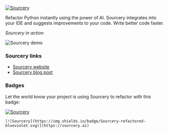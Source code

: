 [![Sourcery](https://img.shields.io/badge/Sourcery-refactored-blueviolet.svg)](https://sourcery.ai)

Refactor Python instantly using the power of AI. Sourcery integrates into your IDE and suggests improvements to your code. Write better code faster.

*Sourcery in action*

![Sourcery demo](sourcery-demo.gif)

### Sourcery links
- [Sourcery website](https://sourcery.ai)
- [Sourcery blog post](https://sourcery.ai/blog/introducing-sourcery/)

### Badges
Let the world know your project is using Sourcery to refactor with this badge:

[![Sourcery](https://img.shields.io/badge/Sourcery-refactored-blueviolet.svg)](https://sourcery.ai)

    [![Sourcery](https://img.shields.io/badge/Sourcery-refactored-blueviolet.svg)](https://sourcery.ai)
